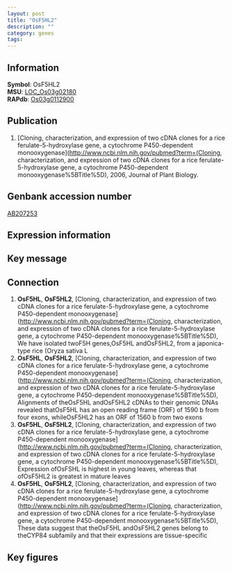 ```yaml
---
layout: post
title: "OsF5HL2"
description: ""
category: genes
tags: 
---
```


## Information
__Symbol__: OsF5HL2  
__MSU__: [LOC_Os03g02180](http://rice.plantbiology.msu.edu/cgi-bin/ORF_infopage.cgi?orf=LOC_Os03g02180)  
__RAPdb__: [Os03g0112900](http://rapdb.dna.affrc.go.jp/viewer/gbrowse_details/irgsp1?name=Os03g0112900)  

## Publication
1. [Cloning, characterization, and expression of two cDNA clones for a rice ferulate-5-hydroxylase gene, a cytochrome P450-dependent monooxygenase](http://www.ncbi.nlm.nih.gov/pubmed?term=(Cloning, characterization, and expression of two cDNA clones for a rice ferulate-5-hydroxylase gene, a cytochrome P450-dependent monooxygenase%5BTitle%5D), 2006, Journal of Plant Biology.

## Genbank accession number
[AB207253](http://www.ncbi.nlm.nih.gov/nuccore/AB207253)

## Expression information

## Key message

## Connection
1. __OsF5HL__, __OsF5HL2__, [Cloning, characterization, and expression of two cDNA clones for a rice ferulate-5-hydroxylase gene, a cytochrome P450-dependent monooxygenase](http://www.ncbi.nlm.nih.gov/pubmed?term=(Cloning, characterization, and expression of two cDNA clones for a rice ferulate-5-hydroxylase gene, a cytochrome P450-dependent monooxygenase%5BTitle%5D),  We have isolated twoF5H genes,OsF5HL andOsF5HL2, from a japonica-type rice (Oryza sativa L
2. __OsF5HL__, __OsF5HL2__, [Cloning, characterization, and expression of two cDNA clones for a rice ferulate-5-hydroxylase gene, a cytochrome P450-dependent monooxygenase](http://www.ncbi.nlm.nih.gov/pubmed?term=(Cloning, characterization, and expression of two cDNA clones for a rice ferulate-5-hydroxylase gene, a cytochrome P450-dependent monooxygenase%5BTitle%5D),  Alignments of theOsF5HL andOsF5HL2 cDNAs to their genomic DNAs revealed thatOsF5HL has an open reading frame (ORF) of 1590 b from four exons, whileOsF5HL2 has an ORF of 1560 b from two exons
3. __OsF5HL__, __OsF5HL2__, [Cloning, characterization, and expression of two cDNA clones for a rice ferulate-5-hydroxylase gene, a cytochrome P450-dependent monooxygenase](http://www.ncbi.nlm.nih.gov/pubmed?term=(Cloning, characterization, and expression of two cDNA clones for a rice ferulate-5-hydroxylase gene, a cytochrome P450-dependent monooxygenase%5BTitle%5D),  Expression ofOsFSHL is highest in young leaves, whereas that ofOsF5HL2 is greatest in mature leaves
4. __OsF5HL__, __OsF5HL2__, [Cloning, characterization, and expression of two cDNA clones for a rice ferulate-5-hydroxylase gene, a cytochrome P450-dependent monooxygenase](http://www.ncbi.nlm.nih.gov/pubmed?term=(Cloning, characterization, and expression of two cDNA clones for a rice ferulate-5-hydroxylase gene, a cytochrome P450-dependent monooxygenase%5BTitle%5D),  These data suggest that theOsF5HL andOsF5HL2 genes belong to theCYP84 subfamily and that their expressions are tissue-specific

## Key figures


